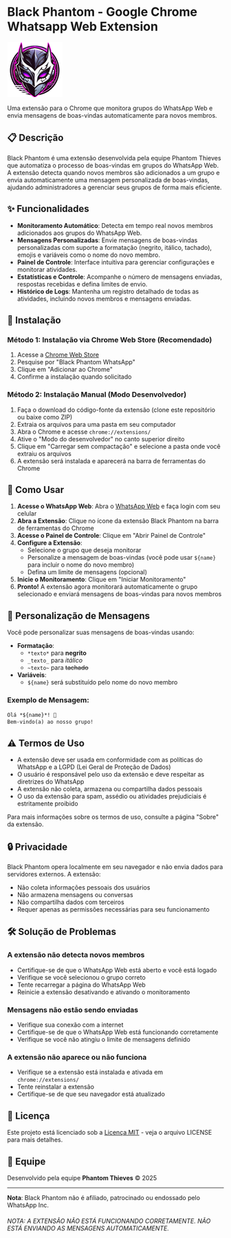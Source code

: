 # Black Phantom - Google Chrome Whatsapp Web Extension

![Black Phantom Logo](images/phantom.png)

Uma extensão para o Chrome que monitora grupos do WhatsApp Web e envia mensagens de boas-vindas automaticamente para novos membros.

## 📋 Descrição

Black Phantom é uma extensão desenvolvida pela equipe Phantom Thieves que automatiza o processo de boas-vindas em grupos do WhatsApp Web. A extensão detecta quando novos membros são adicionados a um grupo e envia automaticamente uma mensagem personalizada de boas-vindas, ajudando administradores a gerenciar seus grupos de forma mais eficiente.

## ✨ Funcionalidades

- **Monitoramento Automático**: Detecta em tempo real novos membros adicionados aos grupos do WhatsApp Web.
- **Mensagens Personalizadas**: Envie mensagens de boas-vindas personalizadas com suporte a formatação (negrito, itálico, tachado), emojis e variáveis como o nome do novo membro.
- **Painel de Controle**: Interface intuitiva para gerenciar configurações e monitorar atividades.
- **Estatísticas e Controle**: Acompanhe o número de mensagens enviadas, respostas recebidas e defina limites de envio.
- **Histórico de Logs**: Mantenha um registro detalhado de todas as atividades, incluindo novos membros e mensagens enviadas.

## 🔧 Instalação

### Método 1: Instalação via Chrome Web Store (Recomendado)

1. Acesse a [Chrome Web Store](https://chrome.google.com/webstore)
2. Pesquise por "Black Phantom WhatsApp"
3. Clique em "Adicionar ao Chrome"
4. Confirme a instalação quando solicitado

### Método 2: Instalação Manual (Modo Desenvolvedor)

1. Faça o download do código-fonte da extensão (clone este repositório ou baixe como ZIP)
2. Extraia os arquivos para uma pasta em seu computador
3. Abra o Chrome e acesse `chrome://extensions/`
4. Ative o "Modo do desenvolvedor" no canto superior direito
5. Clique em "Carregar sem compactação" e selecione a pasta onde você extraiu os arquivos
6. A extensão será instalada e aparecerá na barra de ferramentas do Chrome

## 🚀 Como Usar

1. **Acesse o WhatsApp Web**: Abra o [WhatsApp Web](https://web.whatsapp.com/) e faça login com seu celular
2. **Abra a Extensão**: Clique no ícone da extensão Black Phantom na barra de ferramentas do Chrome
3. **Acesse o Painel de Controle**: Clique em "Abrir Painel de Controle"
4. **Configure a Extensão**:
   - Selecione o grupo que deseja monitorar
   - Personalize a mensagem de boas-vindas (você pode usar `${name}` para incluir o nome do novo membro)
   - Defina um limite de mensagens (opcional)
5. **Inicie o Monitoramento**: Clique em "Iniciar Monitoramento"
6. **Pronto!** A extensão agora monitorará automaticamente o grupo selecionado e enviará mensagens de boas-vindas para novos membros

## 📝 Personalização de Mensagens

Você pode personalizar suas mensagens de boas-vindas usando:

- **Formatação**: 
  - `*texto*` para **negrito**
  - `_texto_` para _itálico_
  - `~texto~` para ~~tachado~~
- **Variáveis**:
  - `${name}` será substituído pelo nome do novo membro

### Exemplo de Mensagem:

```
Olá *${name}*! 👋
Bem-vindo(a) ao nosso grupo!
```

## ⚠️ Termos de Uso

- A extensão deve ser usada em conformidade com as políticas do WhatsApp e a LGPD (Lei Geral de Proteção de Dados)
- O usuário é responsável pelo uso da extensão e deve respeitar as diretrizes do WhatsApp
- A extensão não coleta, armazena ou compartilha dados pessoais
- O uso da extensão para spam, assédio ou atividades prejudiciais é estritamente proibido

Para mais informações sobre os termos de uso, consulte a página "Sobre" da extensão.

## 🔒 Privacidade

Black Phantom opera localmente em seu navegador e não envia dados para servidores externos. A extensão:

- Não coleta informações pessoais dos usuários
- Não armazena mensagens ou conversas
- Não compartilha dados com terceiros
- Requer apenas as permissões necessárias para seu funcionamento

## 🛠️ Solução de Problemas

### A extensão não detecta novos membros

- Certifique-se de que o WhatsApp Web está aberto e você está logado
- Verifique se você selecionou o grupo correto
- Tente recarregar a página do WhatsApp Web
- Reinicie a extensão desativando e ativando o monitoramento

### Mensagens não estão sendo enviadas

- Verifique sua conexão com a internet
- Certifique-se de que o WhatsApp Web está funcionando corretamente
- Verifique se você não atingiu o limite de mensagens definido

### A extensão não aparece ou não funciona

- Verifique se a extensão está instalada e ativada em `chrome://extensions/`
- Tente reinstalar a extensão
- Certifique-se de que seu navegador está atualizado

## 📄 Licença

Este projeto está licenciado sob a [Licença MIT](LICENSE) - veja o arquivo LICENSE para mais detalhes.

## 👥 Equipe

Desenvolvido pela equipe **Phantom Thieves** © 2025

---

**Nota**: Black Phantom não é afiliado, patrocinado ou endossado pelo WhatsApp Inc.
###### NOTA: A EXTENSÃO NÃO ESTÁ FUNCIONANDO CORRETAMENTE. NÃO ESTÁ ENVIANDO AS MENSAGENS AUTOMATICAMENTE.
